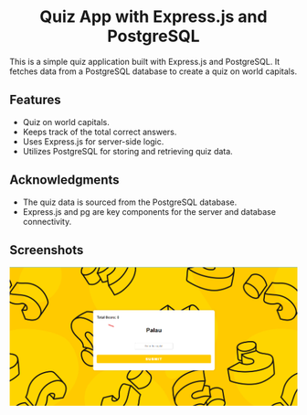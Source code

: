 <h1 align ="center">Quiz App with Express.js and PostgreSQL</h1>
<p>This is a simple quiz application built with Express.js and PostgreSQL. It fetches data from a PostgreSQL database to create a quiz on world capitals.</p>
<h2>Features</h2>

<ul>
 <li> Quiz on world capitals. </li>
<li> Keeps track of the total correct answers. </li>
<li> Uses Express.js for server-side logic.</li>
<li> Utilizes PostgreSQL for storing and retrieving quiz data. </li>
</ul>
   
<h2>Acknowledgments</h2>
<ul>
  <li>The quiz data is sourced from the PostgreSQL database.
</li>
  <li>Express.js and pg are key components for the server and database connectivity.</li>
</ul>

<h2>Screenshots</h2>
<img src="./Images/Screenshot 2024-01-22 213626.png">
  
